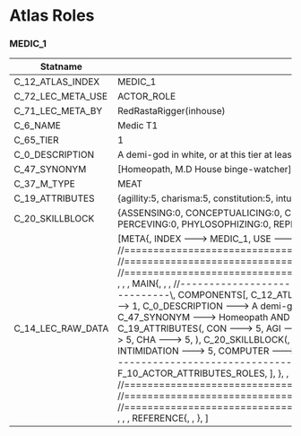 

# Atlas Roles





### MEDIC_1
| Statname | Value | 
|  --  |  --  | 
| C_12_ATLAS_INDEX | MEDIC_1 | 
| C_72_LEC_META_USE | ACTOR_ROLE | 
| C_71_LEC_META_BY | RedRastaRigger(inhouse) | 
| C_6_NAME | Medic T1 | 
| C_65_TIER | 1 | 
| C_0_DESCRIPTION | A demi-god in white, or at this tier at least making you loborthomiced | 
| C_47_SYNONYM | [Homeopath, M.D House binge-watcher] | 
| C_37_M_TYPE | MEAT | 
| C_19_ATTRIBUTES | {agillity:5, charisma:5, constitution:5, intuition:5, logic:5, reaction:5, strength:5, willpower:5} | 
| C_20_SKILLBLOCK | {ASSENSING:0, CONCEPTUALICING:0, COPING:0, CRAFTING:0, DEBUGGING:0, ENDURING:0, FILTERING:0, PERCEVING:0, PHYLOSOPHIZING:0, REPRESSING:0, SILENCING:0, SNEAKING:0} | 
| C_14_LEC_RAW_DATA | [META{,   INDEX ---> MEDIC_1,   USE ---> ACTOR_ROLE,   BY ---> RedRastaRigger(inhouse), }, , , , //==============================================================================\\, //==============================================================================\\, //==============================================================================\\, , , , MAIN{, , , //------------------------------------------------------------------------------\\,   COMPONENTS[,     C_12_ATLAS_INDEX ---> MEDIC_1,     C_6_NAME ---> Medic T1,     C_65_TIER ---> 1,     C_0_DESCRIPTION ---> A demi-god in white, or at this tier at least making you loborthomiced,     C_47_SYNONYM ---> Homeopath AND M.D House binge-watcher,     C_37_M_TYPE ---> MEAT,     C_19_ATTRIBUTES(,       CON ---> 5,       AGI ---> 5,       REA ---> 5,       STR ---> 5,       WIL ---> 5,       LOG ---> 5,       INT ---> 5,       CHA ---> 5,     ),     C_20_SKILLBLOCK(,       SURVIVAL ---> 5,       SNEAKING ---> 5,       PERCEPTION ---> 5,       INTIMIDATION ---> 5,       COMPUTER ---> 5,     ), ], , , //------------------------------------------------------------------------------\\,   FLAGS[,     F_6_ACTOR_ATTRIBUTES,     F_10_ACTOR_ATTRIBUTES_ROLES,   ], }, , , //==============================================================================\\, //==============================================================================\\, //==============================================================================\\, , , , REFERENCE{, , }, ] | 

